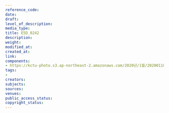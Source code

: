 ```yaml
---
reference_code: 
date: 
draft: 
level_of_description: 
media_type: 
title: E5D_0242
description: 
weight: 
modified_at: 
created_at: 
link: 
components:
- https://kctu-photo.s3.ap-northeast-2.amazonaws.com/2020년/1월/20200118_마사회+고+문중원+기수+죽음의+진상규명과+책임자+처벌을+위한+민주노총+결의대회/E5D_0242.jpg
tags:
- 
creators: 
subjects: 
sources: 
venues: 
public_access_status: 
copyright_status: 
---
```

